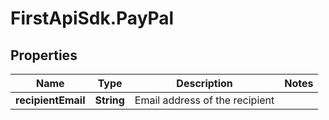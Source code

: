 # FirstApiSdk.PayPal

## Properties
Name | Type | Description | Notes
------------ | ------------- | ------------- | -------------
**recipientEmail** | **String** | Email address of the recipient | 


